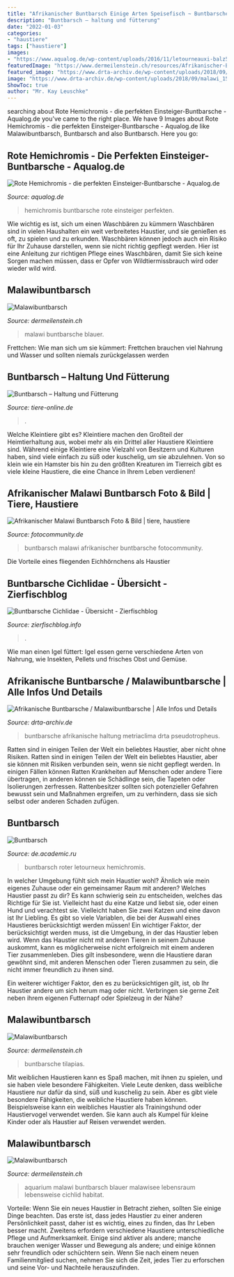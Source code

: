 ```yaml
---
title: "Afrikanischer Buntbarsch Einige Arten Speisefisch ~ Buntbarsche Tilapias"
description: "Buntbarsch – haltung und fütterung"
date: "2022-01-03"
categories:
- "haustiere"
tags: ["haustiere"]
images:
- "https://www.aqualog.de/wp-content/uploads/2016/11/letourneauxi-balz5-624x416.jpg"
featuredImage: "https://www.dermeilenstein.ch/resources/Afrikanischer-Buntbarsch-6.jpg"
featured_image: "https://www.drta-archiv.de/wp-content/uploads/2018/09/malawi_1537301879-768x470.jpg"
image: "https://www.drta-archiv.de/wp-content/uploads/2018/09/malawi_1537301879-768x470.jpg"
ShowToc: true
author: "Mr. Kay Leuschke"
---
```





	

		
searching about Rote Hemichromis - die perfekten Einsteiger-Buntbarsche - Aqualog.de you've came to the right place. We have 9 Images about Rote Hemichromis - die perfekten Einsteiger-Buntbarsche - Aqualog.de like Malawibuntbarsch, Buntbarsch and also Buntbarsch. Here you go:
		
    
## Rote Hemichromis - Die Perfekten Einsteiger-Buntbarsche - Aqualog.de

<img loading=lazy src="https://www.aqualog.de/wp-content/uploads/2016/11/letourneauxi-balz5-624x416.jpg" onerror="this.onerror=null;this.src='https://tse4.mm.bing.net/th?id=OIP.FLcINKMi6MShEPFKOblX5wHaE8&amp;pid=15.1';" alt="Rote Hemichromis - die perfekten Einsteiger-Buntbarsche - Aqualog.de">

_Source: aqualog.de_

>hemichromis buntbarsche rote einsteiger perfekten. 

	

Wie wichtig es ist, sich um einen Waschbären zu kümmern
Waschbären sind in vielen Haushalten ein weit verbreitetes Haustier, und sie genießen es oft, zu spielen und zu erkunden. Waschbären können jedoch auch ein Risiko für Ihr Zuhause darstellen, wenn sie nicht richtig gepflegt werden. Hier ist eine Anleitung zur richtigen Pflege eines Waschbären, damit Sie sich keine Sorgen machen müssen, dass er Opfer von Wildtiermissbrauch wird oder wieder wild wird.

    
## Malawibuntbarsch

<img loading=lazy src="https://www.dermeilenstein.ch/resources/Afrikanischer-Buntbarsch-2.jpg" onerror="this.onerror=null;this.src='https://tse2.mm.bing.net/th?id=OIP.Nj4nM1t2tj20YM31Nlr7BwHaEo&amp;pid=15.1';" alt="Malawibuntbarsch">

_Source: dermeilenstein.ch_

>malawi buntbarsche blauer. 

	

Frettchen: Wie man sich um sie kümmert: Frettchen brauchen viel Nahrung und Wasser und sollten niemals zurückgelassen werden

    
## Buntbarsch – Haltung Und Fütterung

<img loading=lazy src="https://i1.wp.com/www.tiere-online.de/wp-content/uploads/2018/01/Buntbarsche.jpg?fit=960%2C717&amp;ssl=1" onerror="this.onerror=null;this.src='https://tse4.mm.bing.net/th?id=OIP.sgnVh-lIU2c2e1rzjpvc9AHaFi&amp;pid=15.1';" alt="Buntbarsch – Haltung und Fütterung">

_Source: tiere-online.de_

>. 

	

Welche Kleintiere gibt es?
Kleintiere machen den Großteil der Heimtierhaltung aus, wobei mehr als ein Drittel aller Haustiere Kleintiere sind. Während einige Kleintiere eine Vielzahl von Besitzern und Kulturen haben, sind viele einfach zu süß oder kuschelig, um sie abzulehnen. Von so klein wie ein Hamster bis hin zu den größten Kreaturen im Tierreich gibt es viele kleine Haustiere, die eine Chance in Ihrem Leben verdienen!

    
## Afrikanischer Malawi Buntbarsch Foto &amp; Bild | Tiere, Haustiere

<img loading=lazy src="https://img.fotocommunity.com/afrikanischer-malawi-buntbarsch-382c7d82-6281-4b5a-bf27-7fd296427bed.jpg?width=1000" onerror="this.onerror=null;this.src='https://tse1.mm.bing.net/th?id=OIP.4zf5yEM3hI6E3c1D_0SOTAHaFM&amp;pid=15.1';" alt="Afrikanischer Malawi Buntbarsch Foto &amp; Bild | tiere, haustiere">

_Source: fotocommunity.de_

>buntbarsch malawi afrikanischer buntbarsche fotocommunity. 

	

Die Vorteile eines fliegenden Eichhörnchens als Haustier

    
## Buntbarsche Cichlidae - Übersicht - Zierfischblog

<img loading=lazy src="https://i0.wp.com/zierfischblog.info/wp-content/uploads/Hemichromis-bimaculatus-autor-nicolas-couthouis.jpg?fit=886%2C609&amp;ssl=1" onerror="this.onerror=null;this.src='https://tse1.mm.bing.net/th?id=OIP.R5n7fWCf9YK9p4FQFjv9HwHaFF&amp;pid=15.1';" alt="Buntbarsche Cichlidae - Übersicht - Zierfischblog">

_Source: zierfischblog.info_

>. 

	

Wie man einen Igel füttert: Igel essen gerne verschiedene Arten von Nahrung, wie Insekten, Pellets und frisches Obst und Gemüse.

    
## Afrikanische Buntbarsche / Malawibuntbarsche | Alle Infos Und Details

<img loading=lazy src="https://www.drta-archiv.de/wp-content/uploads/2018/09/malawi_1537301879-768x470.jpg" onerror="this.onerror=null;this.src='https://tse3.mm.bing.net/th?id=OIP.nCUpu4U16nIoac8x6EEf7gHaEi&amp;pid=15.1';" alt="Afrikanische Buntbarsche / Malawibuntbarsche | Alle Infos und Details">

_Source: drta-archiv.de_

>buntbarsche afrikanische haltung metriaclima drta pseudotropheus. 

	

Ratten sind in einigen Teilen der Welt ein beliebtes Haustier, aber nicht ohne Risiken.
Ratten sind in einigen Teilen der Welt ein beliebtes Haustier, aber sie können mit Risiken verbunden sein, wenn sie nicht gepflegt werden. In einigen Fällen können Ratten Krankheiten auf Menschen oder andere Tiere übertragen, in anderen können sie Schädlinge sein, die Tapeten oder Isolierungen zerfressen. Rattenbesitzer sollten sich potenzieller Gefahren bewusst sein und Maßnahmen ergreifen, um zu verhindern, dass sie sich selbst oder anderen Schaden zufügen.

    
## Buntbarsch

<img loading=lazy src="http://de.academic.ru/pictures/dewiki/72/Hemichromis_letourneauxi.jpg" onerror="this.onerror=null;this.src='https://tse3.mm.bing.net/th?id=OIP.rd_wBUGQLTE35Zs4FRoL8AHaE8&amp;pid=15.1';" alt="Buntbarsch">

_Source: de.academic.ru_

>buntbarsch roter letourneux hemichromis. 

	

In welcher Umgebung fühlt sich mein Haustier wohl? Ähnlich wie mein eigenes Zuhause oder ein gemeinsamer Raum mit anderen?
Welches Haustier passt zu dir? Es kann schwierig sein zu entscheiden, welches das Richtige für Sie ist. Vielleicht hast du eine Katze und liebst sie, oder einen Hund und verachtest sie. Vielleicht haben Sie zwei Katzen und eine davon ist Ihr Liebling. Es gibt so viele Variablen, die bei der Auswahl eines Haustieres berücksichtigt werden müssen!
Ein wichtiger Faktor, der berücksichtigt werden muss, ist die Umgebung, in der das Haustier leben wird. Wenn das Haustier nicht mit anderen Tieren in seinem Zuhause auskommt, kann es möglicherweise nicht erfolgreich mit einem anderen Tier zusammenleben. Dies gilt insbesondere, wenn die Haustiere daran gewöhnt sind, mit anderen Menschen oder Tieren zusammen zu sein, die nicht immer freundlich zu ihnen sind.

Ein weiterer wichtiger Faktor, den es zu berücksichtigen gilt, ist, ob Ihr Haustier andere um sich herum mag oder nicht. Verbringen sie gerne Zeit neben ihrem eigenen Futternapf oder Spielzeug in der Nähe?

    
## Malawibuntbarsch

<img loading=lazy src="https://www.dermeilenstein.ch/resources/Afrikanischer-Buntbarsch-6.jpg" onerror="this.onerror=null;this.src='https://tse4.mm.bing.net/th?id=OIP.fJwTB4BNMjiY1mn9OhddKgHaEo&amp;pid=15.1';" alt="Malawibuntbarsch">

_Source: dermeilenstein.ch_

>buntbarsche tilapias. 

	

Mit weiblichen Haustieren kann es Spaß machen, mit ihnen zu spielen, und sie haben viele besondere Fähigkeiten.
Viele Leute denken, dass weibliche Haustiere nur dafür da sind, süß und kuschelig zu sein. Aber es gibt viele besondere Fähigkeiten, die weibliche Haustiere haben können. Beispielsweise kann ein weibliches Haustier als Trainingshund oder Haustiervogel verwendet werden. Sie kann auch als Kumpel für kleine Kinder oder als Haustier auf Reisen verwendet werden.

    
## Malawibuntbarsch

<img loading=lazy src="https://www.dermeilenstein.ch/resources/Afrikanischer-Buntbarsch-1.jpg" onerror="this.onerror=null;this.src='https://tse3.mm.bing.net/th?id=OIP.Zl5NyaNsa6e6ZaKNDf409AHaEo&amp;pid=15.1';" alt="Malawibuntbarsch">

_Source: dermeilenstein.ch_

>aquarium malawi buntbarsch blauer malawisee lebensraum lebensweise cichlid habitat. 

	

Vorteile:
Wenn Sie ein neues Haustier in Betracht ziehen, sollten Sie einige Dinge beachten. Das erste ist, dass jedes Haustier zu einer anderen Persönlichkeit passt, daher ist es wichtig, eines zu finden, das Ihr Leben besser macht. Zweitens erfordern verschiedene Haustiere unterschiedliche Pflege und Aufmerksamkeit. Einige sind aktiver als andere; manche brauchen weniger Wasser und Bewegung als andere; und einige können sehr freundlich oder schüchtern sein. Wenn Sie nach einem neuen Familienmitglied suchen, nehmen Sie sich die Zeit, jedes Tier zu erforschen und seine Vor- und Nachteile herauszufinden.

